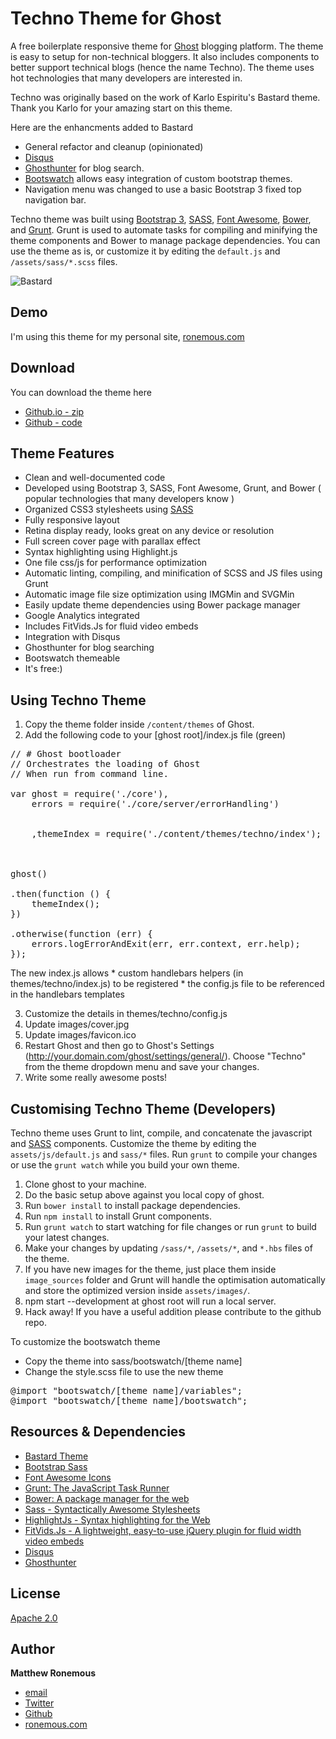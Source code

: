 Techno Theme for Ghost
==================

A free boilerplate responsive theme for [Ghost](https://ghost.org) blogging platform.  The theme is easy to setup for non-technical bloggers.  It also includes components to better support technical blogs (hence the name Techno).  The theme uses hot technologies that many developers are interested in.

Techno was originally based on the work of Karlo Espiritu's Bastard theme.  Thank you Karlo for your amazing start on this theme.

Here are the enhancments added to Bastard

- General refactor and cleanup (opinionated)
- [Disqus](http://disqus.com/)
- [Ghosthunter](https://github.com/i11ume/ghostHunter) for blog search.
- [Bootswatch](http://bootswatch.com/) allows easy integration of custom bootstrap themes.
- Navigation menu was changed to use a basic Bootstrap 3 fixed top navigation bar.

Techno theme was built using [Bootstrap 3](http://getbootstrap.com/), [SASS](http://sass-lang.com), [Font Awesome](http://fortawesome.github.io/Font-Awesome/), [Bower](http://bower.io/), and [Grunt](http://gruntjs.com/). Grunt is used to automate tasks for compiling and minifying the theme components and Bower to manage package dependencies. You can use the theme as is, or customize it by editing the `default.js` and `/assets/sass/*.scss` files.

![Bastard](http://f.cl.ly/items/3f2X3p2K2A1E1z263k2K/bastard-sample2.png)

## Demo

I'm using this theme for my personal site, [ronemous.com](http://ronemous.com)

## Download

You can download the theme here

- [Github.io - zip](http://mronemous.github.io/ghost-theme-techno)
- [Github - code](https://github.com/mronemous/ghost-theme-techno)

## Theme Features

* Clean and well-documented code
* Developed using Bootstrap 3, SASS, Font Awesome, Grunt, and Bower ( popular technologies that many developers know )
* Organized CSS3 stylesheets using [SASS](http://sass-lang.com)
* Fully responsive layout
* Retina display ready, looks great on any device or resolution
* Full screen cover page with parallax effect
* Syntax highlighting using Highlight.js
* One file css/js for performance optimization
* Automatic linting, compiling, and minification of SCSS and JS files using Grunt
* Automatic image file size optimization using IMGMin and SVGMin
* Easily update theme dependencies using Bower package manager
* Google Analytics integrated
* Includes FitVids.Js for fluid video embeds
* Integration with Disqus
* Ghosthunter for blog searching
* Bootswatch themeable
* It's free:)

## Using Techno Theme

1. Copy the theme folder inside `/content/themes` of Ghost.
2. Add the following code to your [ghost root]/index.js file (green)

<pre>
// # Ghost bootloader
// Orchestrates the loading of Ghost
// When run from command line.

var ghost = require('./core'),
    errors = require('./core/server/errorHandling')
    <div style="background-color:light-green;">
    ,themeIndex = require('./content/themes/techno/index');
    </div>

ghost()
<div style="background-color:light-green;">
.then(function () {
    themeIndex();
})
</div>
.otherwise(function (err) {
    errors.logErrorAndExit(err, err.context, err.help);
});
</pre>

The new index.js allows
    * custom handlebars helpers (in themes/techno/index.js) to be registered
    * the config.js file to be referenced in the handlebars templates

3. Customize the details in themes/techno/config.js
4. Update images/cover.jpg
5. Update images/favicon.ico
6. Restart Ghost and then go to Ghost's Settings (http://your.domain.com/ghost/settings/general/). Choose "Techno" from the theme dropdown menu and save your changes.
7. Write some really awesome posts!

## Customising Techno Theme (Developers)

Techno theme uses Grunt to lint, compile, and concatenate the javascript and [SASS](http://sass-lang.com/) components. Customize the theme by editing the `assets/js/default.js` and `sass/*` files. Run `grunt` to compile your changes or use the `grunt watch` while you build your own theme.

1. Clone ghost to your machine.
2. Do the basic setup above against you local copy of ghost.
3. Run `bower install` to install package dependencies.
4. Run `npm install` to install Grunt components.
5. Run `grunt watch` to start watching for file changes or run `grunt` to build your latest changes.
6. Make your changes by updating `/sass/*`, `/assets/*`, and `*.hbs` files of the theme.
7. If you have new images for the theme, just place them inside `image_sources` folder and Grunt will handle the optimisation automatically and store the optimized version inside `assets/images/`.
8. npm start --development at ghost root will run a local server.
9. Hack away! If you have a useful addition please contribute to the github repo.

To customize the bootswatch theme
- Copy the theme into sass/bootswatch/[theme name]
- Change the style.scss file to use the new theme
<pre>
@import "bootswatch/[theme name]/variables";
@import "bootswatch/[theme name]/bootswatch";
</pre>

## Resources & Dependencies

- [Bastard Theme](https://github.com/karloespiritu)
- [Bootstrap Sass](https://github.com/twbs/bootstrap-sass)
- [Font Awesome Icons](http://fortawesome.github.io/Font-Awesome/icons/)
- [Grunt: The JavaScript Task Runner](http://gruntjs.com)
- [Bower: A package manager for the web](http://bower.io)
- [Sass - Syntactically Awesome Stylesheets](http://sass-lang.com/)
- [HighlightJs - Syntax highlighting for the Web](http://highlightjs.org)
- [FitVids.Js - A lightweight, easy-to-use jQuery plugin for fluid width video embeds](http://fitvidsjs.com/)
- [Disqus](http://disqus.com/)
- [Ghosthunter](https://github.com/i11ume/ghostHunter)


## License

[Apache 2.0](http://www.apache.org/licenses/LICENSE-2.0)

## Author

**Matthew Ronemous**
- [email](mailto:matt.ronemous@gmail.com)
- [Twitter](https://twitter.com/mronemous)
- [Github](https://github.com/mronemous)
- [ronemous.com](http://ronemous.com)
